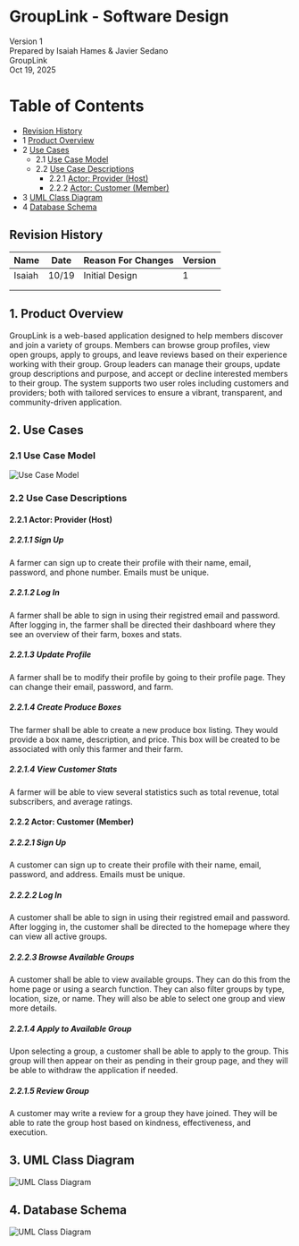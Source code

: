 # GroupLink - Software Design 

Version 1  
Prepared by Isaiah Hames & Javier Sedano\
GroupLink\
Oct 19, 2025

Table of Contents
=================
* [Revision History](#revision-history)
* 1 [Product Overview](#1-product-overview)
* 2 [Use Cases](#2-use-cases)
  * 2.1 [Use Case Model](#21-use-case-model)
  * 2.2 [Use Case Descriptions](#22-use-case-descriptions)
    * 2.2.1 [Actor: Provider (Host)](#221-actor-provider-host)
    * 2.2.2 [Actor: Customer (Member)](#222-actor-customer-member) 
* 3 [UML Class Diagram](#3-uml-class-diagram)
* 4 [Database Schema](#4-database-schema)

## Revision History
| Name | Date    | Reason For Changes  | Version   |
| ---- | ------- | ------------------- | --------- |
|  Isaiah  |10/19     | Initial Design      |    1      |
|      |         |                     |           |
|      |         |                     |           |

## 1. Product Overview
GroupLink is a web-based application designed to help members discover and join a variety of groups. Members can browse group profiles, view open groups, apply to groups, and leave reviews based on their experience working with their group. Group leaders can manage their groups, update group descriptions and purpose, and accept or decline interested members to their group. The system supports two user roles including customers and providers; both with tailored services to ensure a vibrant, transparent, and community-driven application.

## 2. Use Cases
### 2.1 Use Case Model
![Use Case Model](Use-case-model.png)

### 2.2 Use Case Descriptions

#### 2.2.1 Actor: Provider (Host)
##### 2.2.1.1 Sign Up
A farmer can sign up to create their profile with their name, email, password, and phone number. Emails must be unique.
##### 2.2.1.2 Log In
A farmer shall be able to sign in using their registred email and password. After logging in, the farmer shall be directed their dashboard where they see an overview of their farm, boxes and stats.
##### 2.2.1.3 Update Profile
A farmer shall be to modify their profile by going to their profile page. They can change their email, password, and farm.
##### 2.2.1.4 Create Produce Boxes
The farmer shall be able to create a new produce box listing. They would provide a box name, description, and price. This box will be created to be associated with only this farmer and their farm.
##### 2.2.1.4 View Customer Stats
A farmer will be able to view several statistics such as total revenue, total subscribers, and average ratings.

#### 2.2.2 Actor: Customer (Member)
##### 2.2.2.1 Sign Up
A customer can sign up to create their profile with their name, email, password, and address. Emails must be unique.
##### 2.2.2.2 Log In
A customer shall be able to sign in using their registred email and password. After logging in, the customer shall be directed to the homepage where they can view all active groups.
##### 2.2.2.3 Browse Available Groups
A customer shall be able to view available groups. They can do this from the home page or using a search function. They can also filter groups by type, location, size, or name. They will also be able to select one group and view more details.
##### 2.2.1.4 Apply to Available Group
Upon selecting a group, a customer shall be able to apply to the group. This group will then appear on their as pending in their group page, and they will be able to withdraw the application if needed.
##### 2.2.1.5 Review Group
A customer may write a review for a group they have joined. They will be able to rate the group host based on kindness, effectiveness, and execution.

## 3. UML Class Diagram
![UML Class Diagram](https://github.com/csc340-uncg/f25-team0/blob/main/doc/Object-Oriented-Design/class-diagram.png)
## 4. Database Schema
![UML Class Diagram](Database-Schema.png)